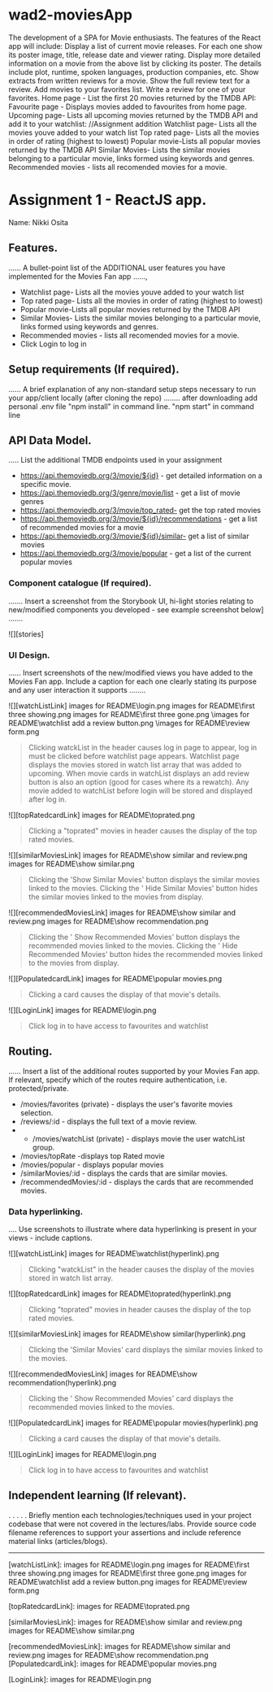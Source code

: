 # wad2-moviesApp
The development of a SPA for Movie enthusiasts.
The features of the React app will include:
Display a list of current movie releases. For each one show its poster image, title, release date and viewer rating.
Display more detailed information on a movie from the above list by clicking its poster. The details include plot, runtime, spoken languages, production companies, etc.
Show extracts from written reviews for a movie.
Show the full review text for a review.
Add movies to your favorites list.
Write a review for one of your favorites.
Home page - List the first 20 movies returned by the TMDB API:
Favourite page - Displays movies added to favourites from home page.
Upcoming page- Lists all upcoming movies returned by the TMDB API and add it to your watchlist:
//Assignment addition
Watchlist page- Lists all the movies youve added to your watch list
Top rated page- Lists all the movies in order of rating (highest to lowest)
Popular movie-Lists all popular movies returned by the TMDB API
Similar Movies- Lists the similar movies belonging to a particular movie, links formed using keywords and genres.
Recommended movies - lists all recomended movies for a movie. 








# Assignment 1 - ReactJS app.

Name: Nikki Osita 

## Features.

...... A bullet-point list of the ADDITIONAL user features you have implemented for the  Movies Fan app ......,
 
+ Watchlist page- Lists all the movies youve added to your watch list
+ Top rated page- Lists all the movies in order of rating (highest to lowest)
+ Popular movie-Lists all popular movies returned by the TMDB API
+ Similar Movies- Lists the similar movies belonging to a particular movie, links formed using keywords and genres.
+ Recommended movies - lists all recomended movies for a movie. 
+ Click Login to log in


## Setup requirements (If required).

...... A brief explanation of any non-standard setup steps necessary to run your app/client locally (after cloning the repo) ........
after downloading add personal .env file
"npm install" in command line.
"npm start" in command line

## API Data Model.

..... List the additional TMDB endpoints used in your assignment

+ https://api.themoviedb.org/3/movie/${id} - get detailed information on a specific movie. 
+ https://api.themoviedb.org/3/genre/movie/list - get a list of movie genres
+ https://api.themoviedb.org/3/movie/top_rated- get the top rated movies
+ https://api.themoviedb.org/3/movie/${id}/recommendations - get a list of recommended movies for a movie
+ https://api.themoviedb.org/3/movie/${id}/similar- get a list of similar movies
+ https://api.themoviedb.org/3/movie/popular - get a list of the current popular movies


### Component catalogue (If required).

....... Insert a screenshot from the Storybook UI, hi-light stories relating to new/modified components you developed - see example screenshot below] .......

![][stories]

### UI Design.

...... Insert screenshots of the new/modified views you have added to the Movies Fan app. Include a caption for each one clearly stating its purpose and any user interaction it supports ........


![][watchListLink]
images for README\login.png
images for README\first three showing.png
images for README\first three gone.png
\images for README\watchlist add a review button.png
\images for README\review form.png
> Clicking watckList in the header causes log in page to appear, log in must be clicked before watchlist page appears.
> Watchlist page displays the movies stored in watch list array that was added to upcoming.
> When movie cards in watchList displays an add review button is also an option (good for cases where its a rewatch).
> Any movie added to watchList before login will be stored and displayed after log in.

![][topRatedcardLink]
images for README\toprated.png
> Clicking a "toprated" movies in header causes the display of the top rated movies.

![][similarMoviesLink]
images for README\show similar and review.png
images for README\show similar.png
>Clicking the 'Show Similar Movies' button displays the similar movies linked to the movies.
>Clicking the ' Hide Similar Movies' button hides the similar movies linked to the movies from display.

![][recommendedMoviesLink]
images for README\show similar and review.png
images for README\show recommendation.png
>Clicking the ' Show Recommended Movies' button displays the recommended movies linked to the movies.
>Clicking the ' Hide Recommended Movies' button hides the recommended movies linked to the movies from display.

![][PopulatedcardLink]
images for README\popular movies.png
> Clicking a card causes the display of that movie's details.

![][LoginLink]
images for README\login.png
> Click log in to have access to favourites and watchlist
## Routing.

...... Insert a list of the additional routes supported by your Movies Fan app. If relevant, specify which of the routes require authentication, i.e. protected/private.

+ /movies/favorites (private) - displays the user's favorite movies selection.
+ /reviews/:id - displays the full text of a movie review.
+ + /movies/watchList (private) - displays movie the user watchList group.
+ /movies/topRate  -displays top Rated movie
+ /movies/popular - displays popular movies
+ /similarMovies/:id  - displays the cards that are similar movies.
+ /recommendedMovies/:id - displays the cards that are recommended movies.

### Data hyperlinking.

.... Use screenshots to illustrate where data hyperlinking is present in your views - include captions.


![][watchListLink]
images for README\watchlist(hyperlink).png
> Clicking "watckList" in the header causes the display of the  movies stored in watch list array.

![][topRatedcardLink]
images for README\toprated(hyperlink).png
> Clicking "toprated" movies in header causes the display of the top rated movies.

![][similarMoviesLink]
images for README\show similar(hyperlink).png
>Clicking the 'Similar Movies' card displays the similar movies linked to the movies.

![][recommendedMoviesLink]
images for README\show recommendation(hyperlink).png
>Clicking the ' Show Recommended Movies' card displays the recommended movies linked to the movies.

![][PopulatedcardLink]
images for README\popular movies(hyperlink).png
> Clicking a card causes the display of that movie's details.

![][LoginLink]
images for README\login.png
> Click log in to have access to favourites and watchlist
## Independent learning (If relevant).

. . . . . Briefly mention each technologies/techniques used in your project codebase that were not covered in the lectures/labs. Provide source code filename references to support your assertions and include reference material links (articles/blogs).

---------------------------------

[model]: ./data.jpg
[movieDetail]: ./public/movieDetail.png
[review]: ./public/review.png
[reviewLink]: ./public/reviewLink.png
[cardLink]: ./public/cardLink.png

[watchListLink]: images for README\login.png
                 images for README\first three showing.png
                 images for README\first three gone.png
                 images for README\watchlist add a review button.png
                 images for README\review form.png 

[topRatedcardLink]: images for README\toprated.png

[similarMoviesLink]: images for README\show similar and review.png
                     images for README\show similar.png

[recommendedMoviesLink]: images for README\show similar and review.png
                         images for README\show recommendation.png
[PopulatedcardLink]: images for README\popular movies.png

[LoginLink]: images for README\login.png

